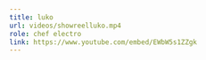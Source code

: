 ```yaml
---
title: luko
url: videos/showreelluko.mp4
role: chef electro
link: https://www.youtube.com/embed/EWbW5s1ZZgk
---
```

